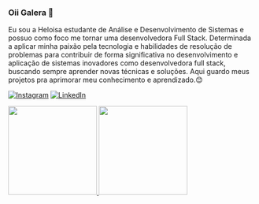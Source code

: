 ### Oii Galera 👋
Eu sou a Heloisa estudante de Análise e Desenvolvimento de Sistemas e possuo como foco me tornar uma desenvolvedora Full Stack.
Determinada a aplicar minha paixão pela tecnologia e habilidades de resolução de problemas para contribuir de forma significativa no desenvolvimento e aplicação de sistemas inovadores como desenvolvedora full stack, buscando sempre aprender novas técnicas e soluções. 
Aqui guardo meus projetos pra aprimorar meu conhecimento e aprendizado.😊

[![Instagram](https://img.shields.io/badge/Instagram-E4405F?style=for-the-badge&logo=instagram&logoColor=white)](https://www.instagram.com/helo_reis/)
[![LinkedIn](https://img.shields.io/badge/LinkedIn-0077B5?style=for-the-badge&logo=linkedin&logoColor=white)](https://www.linkedin.com/in/heloisa-reis-80b50626a)

<div>
  <a href="https://github.com/helolkings">
  <img height="180em" src="https://github-readme-stats.vercel.app/api?username=helolkings&show_icons=true&theme=radical&include_all_commits=true&count_private=true"/>
  <img height="180em" src="https://github-readme-stats.vercel.app/api/top-langs/?username=helolkings&layout=compact&langs_count=16&theme=radical"/>
</div>
    
    
